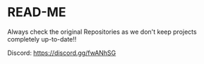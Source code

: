 # READ-ME
Always check the original Repositories as we don't keep projects completely up-to-date!!

Discord: https://discord.gg/fwANhSG
